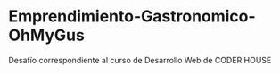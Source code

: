 # Emprendimiento-Gastronomico-OhMyGus

Desafío correspondiente al curso de Desarrollo Web de CODER HOUSE
